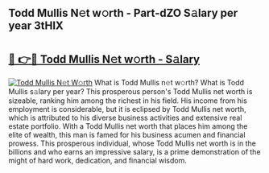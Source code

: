 ## Todd Mullis N𝚎t w𝚘rth - Part-dZO S𝚊lary per year 3tHIX

# <h2><a href="http://gc1mc4.nevu.top/?p=Todd+Mullis">🔗 👉🔴 Todd Mullis N𝚎t w𝚘rth - S𝚊lary</a></h2>

[![Todd Mullis N𝚎t W𝚘rth](https://i.imgur.com/Oavwk0R.jpeg)](http://gc1mc4.nevu.top/?p=Todd+Mullis)
What is Todd Mullis n𝚎t w𝚘rth? What is Todd Mullis s𝚊lary per year?
This prosperous person's Todd Mullis net worth is sizeable, ranking him among the richest in his field. His income from his employment is considerable, but it is eclipsed by Todd Mullis net worth, which is attributed to his diverse business activities and extensive real estate portfolio. With a Todd Mullis net worth that places him among the elite of wealth, this man is famed for his business acumen and financial prowess. This prosperous individual, whose Todd Mullis net worth is in the billions and who earns an impressive salary, is a prime demonstration of the might of hard work, dedication, and financial wisdom.
